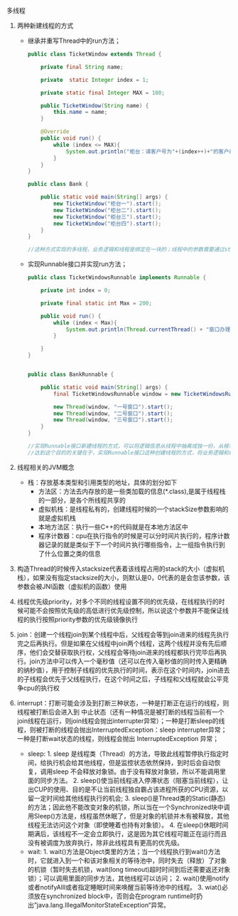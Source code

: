多线程

1. 两种新建线程的方式

   * 继承并重写Thread中的run方法；

     ```java
     public class TicketWindow extends Thread {
     
         private final String name;
     
         private  static Integer index = 1;
     
         private static final Integer MAX = 100;
     
         public TicketWindow(String name) {
             this.name = name;
         }
     
         @Override
         public void run() {
             while (index <= MAX){
                 System.out.println("柜台：请客户号为"+(index++)+"的客户前往" + name+"柜台办理业务");
             }
         }
     }
     
     public class Bank {
     
         public static void main(String[] args) {
             new TicketWindow("柜台一").start();
             new TicketWindow("柜台二").start();
             new TicketWindow("柜台三").start();
             new TicketWindow("柜台四").start();
         }
     }
     
     //这种方式实现的多线程，业务逻辑和线程是绑定在一块的；线程中的参数需要通过static关键字保证数据的唯一性。在new出来多个线程的同时也会创建多个逻辑代码块；
     ```

     

   * 实现Runnable接口并实现run方法；

     ```java
     public class TicketWindowsRunnable implements Runnable {
     
         private int index = 0;
     
         private final static int Max = 200;
     
         public void run() {
             while (index < Max){
                 System.out.println(Thread.currentThread() + "窗口办理" + index++ + "号客户的业务");
             }
     
         }
     }
     
     
     public class BankRunnable {
     
         public static void main(String[] args) {
             final TicketWindowsRunnable window = new TicketWindowsRunnable();
     
             new Thread(window, "一号窗口").start();
             new Thread(window, "二号窗口").start();
             new Thread(window, "三号窗口").start();
         }
     }
     
     //实现Runnable接口新建线程的方式，可以将逻辑信息从线程中抽离成独一份，从根本上保证只有一份数据。
     //达到这个目的的关键在于，实现Runnable接口这种创建线程的方式，将业务逻辑和线程创建分离开来，业务逻辑对象成为创建线程时候的一个参数；所以只需要创建一个对象（也就只有一份基础数据），然后将对象传入新建的线程中。
     ```

     

2. 线程相关的JVM概念 
   * 栈：存放基本类型和引用类型的地址，具体的划分如下
     * 方法区：方法去内存放的是一些类加载的信息(*.class),是属于线程栈的一部分，是各个所线程共享的
     * 虚拟机栈：是线程私有的，创建线程时候的一个stackSize参数影响的就是虚拟机栈
     * 本地方法区：执行一些C++的代码就是在本地方法区中
     * 程序计数器：cpu在执行指令的时候是可以分时间片执行的，程序计数器记录的就是类似于下一个时间片执行哪些指令，上一组指令执行到了什么位置之类的信息
3. 构造Thread的时候传入stacksize代表着该线程占用的stack的大小（虚拟机栈），如果没有指定stacksize的大小，则默认是0，0代表的是会忽该参数，该参数会被JNI函数（虚拟机的函数）使用

4. 线程优先级priority，对多个不同的线程设置不同的优先级，在线程执行的时候可能不会按照优先级的高低进行优先级控制，所以说这个参数并不能保证线程的执行按照priority参数的优先级镜像执行
5. join：创建一个线程join到某个线程中后，父线程会等到join进来的线程先执行完之后再执行。但是如果在父线程中join两个线程，这两个线程并没有先后顺序，他们会交替获取执行权，父线程会等待join进来的线程都执行完毕后再执行。join方法中可以传入一个毫秒值（还可以在传入毫秒值的同时传入更精确的纳秒值），用于控制子线程的优先执行的时间，表示在这个时间内，join进去的子线程会优先于父线程执行，在这个时间之后，子线程和父线程就会公平竞争cpu的执行权
6. interrupt：打断可能会涉及到打断三种状态，一种是打断正在运行的线程，则线程被打断后会进入到 中止状态（还有一种情况是被打断的线程当前有一个join线程在运行，则join线程会抛出interrupter异常）；一种是打断sleep的线程，则被打断的线程会抛出InterruptedException：sleep interrupter异常；一种是打断wait状态的线程，则线程会抛出 InterruptedException 异常；
   * sleep: 
     		1. sleep 是线程类（Thread）的方法，导致此线程暂停执行指定时间，给执行机会给其他线程，但是监控状态依然保持，到时后会自动恢复，调用sleep 不会释放对象锁。由于没有释放对象锁，所以不能调用里面的同步方法。
       		2. sleep()使当前线程进入停滞状态（阻塞当前线程），让出CUP的使用、目的是不让当前线程独自霸占该进程所获的CPU资源，以留一定时间给其他线程执行的机会;
       		3. sleep()是Thread类的Static(静态)的方法；因此他不能改变对象的机锁，所以当在一个Synchronized块中调用Sleep()方法是，线程虽然休眠了，但是对象的机锁并木有被释放，其他线程无法访问这个对象（即使睡着也持有对象锁）。
       		4. 在sleep()休眠时间期满后，该线程不一定会立即执行，这是因为其它线程可能正在运行而且没有被调度为放弃执行，除非此线程具有更高的优先级。
   * wait:
     		1. wait()方法是Object类里的方法；当一个线程执行到wait()方法时，它就进入到一个和该对象相关的等待池中，同时失去（释放）了对象的机锁（暂时失去机锁，wait(long
     timeout)超时时间到后还需要返还对象锁）；可以调用里面的同步方法，其他线程可以访问；
       		2. wait()使用notify或者notifyAlll或者指定睡眠时间来唤醒当前等待池中的线程。
       		3. wiat()必须放在synchronized block中，否则会在program runtime时扔出”java.lang.IllegalMonitorStateException“异常。